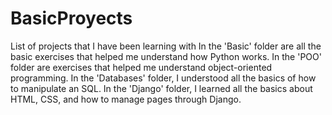 # BasicProyects
List of projects that I have been learning with
In the 'Basic' folder are all the basic exercises that helped me understand how Python works.
In the 'POO' folder are exercises that helped me understand object-oriented programming.
In the 'Databases' folder, I understood all the basics of how to manipulate an SQL.
In the 'Django' folder, I learned all the basics about HTML, CSS, and how to manage pages through Django.
